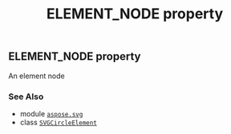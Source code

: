 ﻿---
title: ELEMENT_NODE property
second_title: Aspose.SVG for Python via .NET API References
description: 
type: docs
weight: 540
url: /python-net/aspose.svg/svgcircleelement/element_node/
is_root: false
---

## ELEMENT_NODE property


An element node

### See Also
* module [`aspose.svg`](../../)
* class [`SVGCircleElement`](/svg/python-net/aspose.svg/svgcircleelement)
